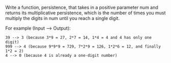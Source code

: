 Write a function, persistence, that takes in a positive parameter num and returns its multiplicative persistence, which is the number of times you must multiply the digits in num until you reach a single digit.

For example (Input --> Output):

    39 --> 3 (because 3*9 = 27, 2*7 = 14, 1*4 = 4 and 4 has only one digit)
    999 --> 4 (because 9*9*9 = 729, 7*2*9 = 126, 1*2*6 = 12, and finally 1*2 = 2)
    4 --> 0 (because 4 is already a one-digit number)